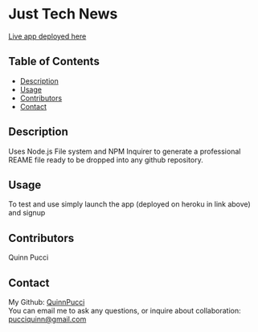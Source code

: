 # Just Tech News

[Live app deployed here](https://morning-gorge-74729.herokuapp.com/)
  
  ## Table of Contents
  - [Description](#description)
  - [Usage](#usage)
  - [Contributors](#contributors)
  - [Contact](#contact)
  
  ## Description
  Uses Node.js File system and NPM Inquirer to generate a professional REAME file ready to be dropped into any github repository. 
  
  ## Usage
  To test and use simply launch the app (deployed on heroku in link above) and signup

  ## Contributors
  Quinn Pucci
  
  ## Contact
  My Github: [QuinnPucci](https://github.com/QuinnPucci)
  </br>
  You can email me to ask any questions, or inquire about collaboration: pucciquinn@gmail.com
